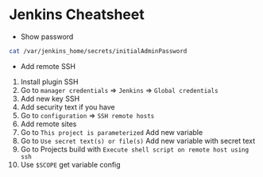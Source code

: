 # Jenkins Cheatsheet

- Show password

```bash
cat /var/jenkins_home/secrets/initialAdminPassword
```

- Add remote SSH

1. Install plugin SSH
2. Go to `manager credentials` => `Jenkins` => `Global credentials`
3. Add new key SSH
4. Add security text if you have
5. Go to `configuration` => `SSH remote hosts`
6. Add remote sites
7. Go to `This project is parameterized` Add new variable
8. Go to `Use secret text(s) or file(s)` Add new variable with secret text
9. Go to Projects build with `Execute shell script on remote host using ssh`
10. Use `$SCOPE` get variable config
